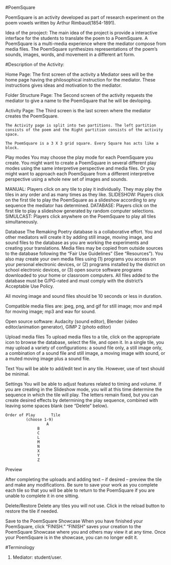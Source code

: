 #PoemSquare

PoemSquare is an activity developed as part of research experiment on the poem vowels written by Arthur Rimbaud(1854-1891).

Idea of the prooject: The main idea of the project is provide a interactive interface for the students to translate the poem to a PoemSquare. A PoemSquare is a multi-media experience where the mediator compose from media files. The PoemSquare synthesizes representations of the poem’s sounds, images, words, and movement in a different art form. 


#Description of the Activity:

Home Page: The first screen of the activity a Mediator sees will be the home page having the philosophical instruction for the mediator. 	 These instructions gives ideas and motivation to the mediator. 

Folder Structure Page: The Second screen of the activity requests the mediator to give a name to the PoemSquare that he will be    	devloping. 

Activity Page: The Third screen is the last screen where the mediator creates the PoemSquare. 

	The Activity page is split into two partitions. The left partition consists of the poem and the Right partition consists of the activity space.
	
	The PoemSquare is a 3 X 3 grid square. Every Square has acts like a block. 
 

Play modes
You may choose the play mode for each PoemSquare you create.  You might want to create a PoemSquare in several different play modes using the same interpretive perspective and media files.  Or you might want to approach each PoemSquare from a different interpretive perspective using a whole new set of images and sounds.  

MANUAL: Players click on any tile to play it individually.  They may play the tiles in any order and as many times as they like.
SLIDESHOW: Players click on the first tile to play the PoemSquare as a slideshow according to any sequence the mediator has determined.
DATABASE: Players click on the first tile to play a slideshow generated by random computer selections.
SIMULCAST:  Players click anywhere on the PoemSquare to play all tiles simultaneously.


Database
The Remaking Poetry database is a collaborative effort.  You and other mediators will create it by adding still image, moving image, and sound files to the database as you are working the experiments and creating your translations.  Media files may be copied from outside sources to the database following the “Fair Use Guidelines” (See “Resources”).  You also may create your own media files using (1) programs you access on your personal electronic devices, or (2) programs installed by the district on school electronic devices, or (3) open source software programs downloaded to your home or classroom computers.  All files added to the database must be G/PG-rated and must comply with the district’s Acceptable Use Policy.

All moving image and sound files should be 10 seconds or less in duration.

Compatible media files are: jpeg, png, and gif for still image; mov and mp4 for moving image; mp3 and wav for sound.

Open source software:  Audacity (sound editor), Blender (video editor/animation generator), GIMP 2 (photo editor)


Upload media files
To upload media files to a tile, click on the appropriate icon to browse the database, select the file, and open it.  In a single tile, you may upload a variety of configurations: a sound file only, a still image only, a combination of a sound file and still image, a moving image with sound, or a muted moving image plus a sound file.  

Text
You will be able to add/edit text in any tile.  However, use of text should be minimal.

Settings
You will be able to adjust features related to timing and volume.  If you are creating in the Slideshow mode, you will at this time determine the sequence in which the tile will play.  The letters remain fixed, but you can create desired effects by determining the play sequence, combined with leaving some spaces blank (see “Delete” below).

	Order of Play		Tile
             (choose 1-9)
	      			  A
			  	  B
			 	  C
			  	  L
			  	  M
			  	  N
			  	  X
			  	  Y
			  	  Z


Preview

After completing the uploads and adding text – if desired – preview the tile and make any modifications.  Be sure to save your work as you complete each tile so that you will be able to return to the PoemSquare if you are unable to complete it in one sitting.
 
 
Delete/Restore
Delete any tiles you will not use.  Click in the reload button to restore the tile if needed.  

Save to the PoemSquare Showcase
When you have finished your PoemSquare, click “FINISH.”  “FINISH” saves your creation to the PoemSquare Showcase where you and others may view it at any time.  Once your PoemSquare is in the showcase, you can no longer edit it.

#Terminology

1. Mediator: student/user. 


